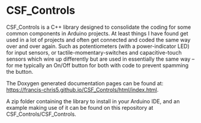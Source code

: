 # CSF_Controls
CSF_Controls is a C++ library designed to consolidate the coding for some common components in Arduino projects. At least things I have found get used in a lot of projects and often get connected and coded the same way over and over again. Such as potentiometers (with a power-indicator LED) for input sensors, or tactile-momentary-switches and capacitive-touch sensors which wire up differently but are used in essentially the same way –for me typically an On/Off button for both with code to prevent spamming the button.


The Doxygen generated documentation pages can be found at: https://francis-chris5.github.io/CSF_Controls/html/index.html. 

A zip folder containing the library to install in your Arduino IDE, and an example making use of it can be found on this repository at CSF_Controls/CSF_Controls.

 
